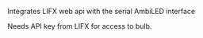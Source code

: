 Integrates LIFX web api with the serial AmbiLED interface

Needs API key from LIFX for access to bulb.